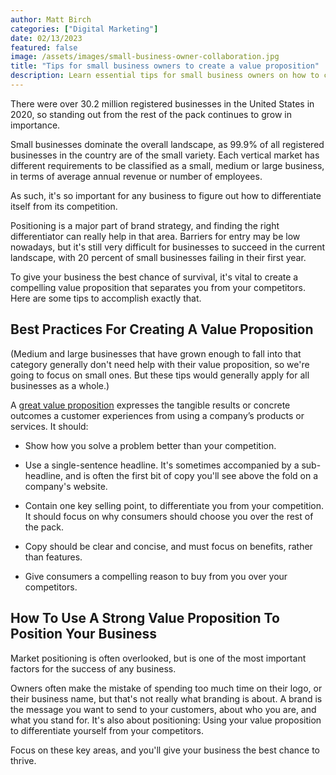 ```yaml
---
author: Matt Birch
categories: ["Digital Marketing"]
date: 02/13/2023
featured: false
image: /assets/images/small-business-owner-collaboration.jpg
title: "Tips for small business owners to create a value proposition"
description: Learn essential tips for small business owners on how to craft a compelling value proposition that clearly communicates your brand’s unique benefits and sets you apart from the competition.
---
```


There were over 30.2 million registered businesses in the United States in 2020, so standing out from the rest of the pack continues to grow in importance.

Small businesses dominate the overall landscape, as 99.9% of all registered businesses in the country are of the small variety. Each vertical market has different requirements to be classified as a small, medium or large business, in terms of average annual revenue or number of employees.

As such, it's so important for any business to figure out how to differentiate itself from its competition.

Positioning is a major part of brand strategy, and finding the right differentiator can really help in that area. Barriers for entry may be low nowadays, but it's still very difficult for businesses to succeed in the current landscape, with 20 percent of small businesses failing in their first year.

To give your business the best chance of survival, it's vital to create a compelling value proposition that separates you from your competitors. Here are some tips to accomplish exactly that.

## Best Practices For Creating A Value Proposition

(Medium and large businesses that have grown enough to fall into that category generally don't need help with their value proposition, so we're going to focus on small ones. But these tips would generally apply for all businesses as a whole.)

A [great value proposition](https://www.helpscout.com/blog/value-proposition-examples/) expresses the tangible results or concrete outcomes a customer experiences from using a company’s products or services. It should:

- Show how you solve a problem better than your competition.

- Use a single-sentence headline. It's sometimes accompanied by a sub-headline, and is often the first bit of copy you'll see above the fold on a company's website.

- Contain one key selling point, to differentiate you from your competition. It should focus on why consumers should choose you over the rest of the pack.

- Copy should be clear and concise, and must focus on benefits, rather than features.

- Give consumers a compelling reason to buy from you over your competitors.

## How To Use A Strong Value Proposition To Position Your Business

Market positioning is often overlooked, but is one of the most important factors for the success of any business.

Owners often make the mistake of spending too much time on their logo, or their business name, but that's not really what branding is about. A brand is the message you want to send to your customers, about who you are, and what you stand for. It's also about positioning: Using your value proposition to differentiate yourself from your competitors.

Focus on these key areas, and you'll give your business the best chance to thrive.
